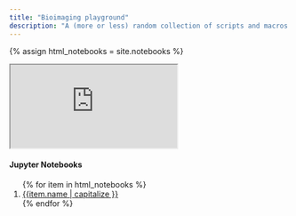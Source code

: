 ```yaml
---
title: "Bioimaging playground"
description: "A (more or less) random collection of scripts and macros."
---
```

{% assign html_notebooks = site.notebooks %}

<main role="main" class="container">
  <div class="row">
    <div class="col-sm-10 blog-main">  
      <div class="embed-responsive embed-responsive-16by9">
      <iframe class="embed-responsive-item" src="https://aettinger.github.io" name="notebook"><p>Iframe not supported.</p></iframe>
      </div>
    </div>
  <aside class="col-sm-2 ml-sm-auto blog-sidebar">
    <div class="sidebar-module">
      <h4>Jupyter Notebooks</h4>
      <ol class="list-unstyled">
        {% for item in html_notebooks %}
          <li><a href="{{ item.path }}" target="notebook">{{item.name | capitalize }}</a></li>
        {% endfor %}
      </ol>
    </div>
    </aside>
  </div>
</main>
